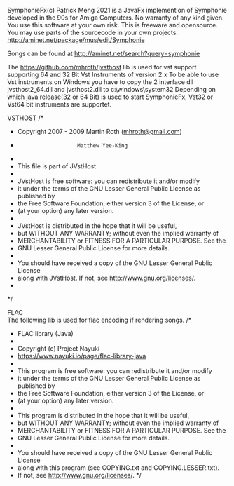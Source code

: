 SymphonieFx(c) Patrick Meng 2021 is a JavaFx implemention of Symphonie developed in the 90s for Amiga Computers.
No warranty of any kind given. You use this software at your own risk. This is freeware and opensource.
You may use parts of the sourcecode in your own projects.
http://aminet.net/package/mus/edit/Symphonie

Songs can be found at
http://aminet.net/search?query=symphonie

The https://github.com/mhroth/jvsthost lib is used for vst support
supporting 64 and 32 Bit Vst Instruments of version 2.x 
To be able to use Vst instruments on Windows you have to copy the 2 interface dll 
jvsthost2_64.dll and jvsthost2.dll to c:\windows\system32 Depending on which java 
release(32 or 64 Bit) is used to start SymphonieFx,  Vst32 or Vst64 bit instruments are supportet.

VSTHOST
/*
 *  Copyright 2007 - 2009 Martin Roth (mhroth@gmail.com)
 *                        Matthew Yee-King
 * 
 *  This file is part of JVstHost.
 *
 *  JVstHost is free software: you can redistribute it and/or modify
 *  it under the terms of the GNU Lesser General Public License as published by
 *  the Free Software Foundation, either version 3 of the License, or
 *  (at your option) any later version.
 *
 *  JVstHost is distributed in the hope that it will be useful,
 *  but WITHOUT ANY WARRANTY; without even the implied warranty of
 *  MERCHANTABILITY or FITNESS FOR A PARTICULAR PURPOSE.  See the
 *  GNU Lesser General Public License for more details.
 *  
 *  You should have received a copy of the GNU Lesser General Public License
 *  along with JVstHost.  If not, see <http://www.gnu.org/licenses/>.
 *
 */
  
FLAC  
The following lib is used for flac encoding if rendering songs.
/* 
 * FLAC library (Java)
 * 
 * Copyright (c) Project Nayuki
 * https://www.nayuki.io/page/flac-library-java
 * 
 * This program is free software: you can redistribute it and/or modify
 * it under the terms of the GNU Lesser General Public License as published by
 * the Free Software Foundation, either version 3 of the License, or
 * (at your option) any later version.
 * 
 * This program is distributed in the hope that it will be useful,
 * but WITHOUT ANY WARRANTY; without even the implied warranty of
 * MERCHANTABILITY or FITNESS FOR A PARTICULAR PURPOSE.  See the
 * GNU Lesser General Public License for more details.
 * 
 * You should have received a copy of the GNU Lesser General Public License
 * along with this program (see COPYING.txt and COPYING.LESSER.txt).
 * If not, see <http://www.gnu.org/licenses/>.
 */